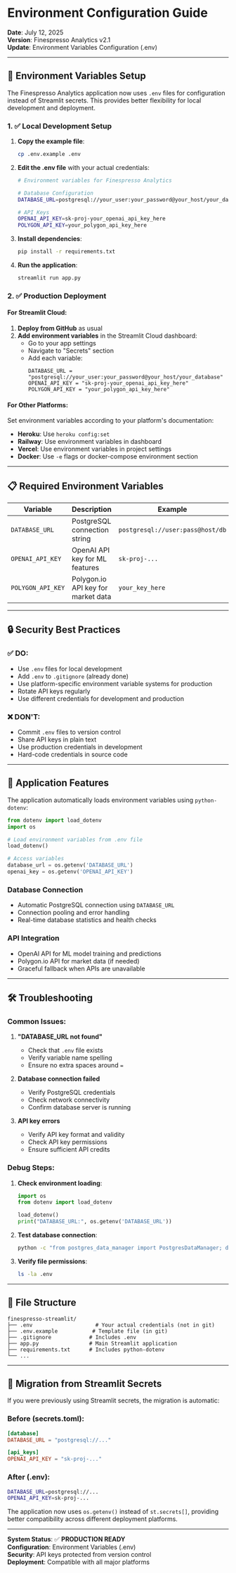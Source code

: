 # Environment Configuration Guide

**Date**: July 12, 2025  
**Version**: Finespresso Analytics v2.1  
**Update**: Environment Variables Configuration (.env)

---

## 🔧 **Environment Variables Setup**

The Finespresso Analytics application now uses `.env` files for configuration instead of Streamlit secrets. This provides better flexibility for local development and deployment.

### **1. ✅ Local Development Setup**

1. **Copy the example file**:
   ```bash
   cp .env.example .env
   ```

2. **Edit the .env file** with your actual credentials:
   ```bash
   # Environment variables for Finespresso Analytics
   
   # Database Configuration
   DATABASE_URL=postgresql://your_user:your_password@your_host/your_database
   
   # API Keys
   OPENAI_API_KEY=sk-proj-your_openai_api_key_here
   POLYGON_API_KEY=your_polygon_api_key_here
   ```

3. **Install dependencies**:
   ```bash
   pip install -r requirements.txt
   ```

4. **Run the application**:
   ```bash
   streamlit run app.py
   ```

### **2. ✅ Production Deployment**

#### **For Streamlit Cloud:**

1. **Deploy from GitHub** as usual
2. **Add environment variables** in the Streamlit Cloud dashboard:
   - Go to your app settings
   - Navigate to "Secrets" section
   - Add each variable:
     ```
     DATABASE_URL = "postgresql://your_user:your_password@your_host/your_database"
     OPENAI_API_KEY = "sk-proj-your_openai_api_key_here"
     POLYGON_API_KEY = "your_polygon_api_key_here"
     ```

#### **For Other Platforms:**

Set environment variables according to your platform's documentation:

- **Heroku**: Use `heroku config:set`
- **Railway**: Use environment variables in dashboard
- **Vercel**: Use environment variables in project settings
- **Docker**: Use `-e` flags or docker-compose environment section

---

## 📋 **Required Environment Variables**

| Variable | Description | Example |
|----------|-------------|---------|
| `DATABASE_URL` | PostgreSQL connection string | `postgresql://user:pass@host/db` |
| `OPENAI_API_KEY` | OpenAI API key for ML features | `sk-proj-...` |
| `POLYGON_API_KEY` | Polygon.io API key for market data | `your_key_here` |

---

## 🔒 **Security Best Practices**

### **✅ DO:**
- Use `.env` files for local development
- Add `.env` to `.gitignore` (already done)
- Use platform-specific environment variable systems for production
- Rotate API keys regularly
- Use different credentials for development and production

### **❌ DON'T:**
- Commit `.env` files to version control
- Share API keys in plain text
- Use production credentials in development
- Hard-code credentials in source code

---

## 🚀 **Application Features**

The application automatically loads environment variables using `python-dotenv`:

```python
from dotenv import load_dotenv
import os

# Load environment variables from .env file
load_dotenv()

# Access variables
database_url = os.getenv('DATABASE_URL')
openai_key = os.getenv('OPENAI_API_KEY')
```

### **Database Connection**
- Automatic PostgreSQL connection using `DATABASE_URL`
- Connection pooling and error handling
- Real-time database statistics and health checks

### **API Integration**
- OpenAI API for ML model training and predictions
- Polygon.io API for market data (if needed)
- Graceful fallback when APIs are unavailable

---

## 🛠️ **Troubleshooting**

### **Common Issues:**

1. **"DATABASE_URL not found"**
   - Check that `.env` file exists
   - Verify variable name spelling
   - Ensure no extra spaces around `=`

2. **Database connection failed**
   - Verify PostgreSQL credentials
   - Check network connectivity
   - Confirm database server is running

3. **API key errors**
   - Verify API key format and validity
   - Check API key permissions
   - Ensure sufficient API credits

### **Debug Steps:**

1. **Check environment loading**:
   ```python
   import os
   from dotenv import load_dotenv
   
   load_dotenv()
   print("DATABASE_URL:", os.getenv('DATABASE_URL'))
   ```

2. **Test database connection**:
   ```bash
   python -c "from postgres_data_manager import PostgresDataManager; dm = PostgresDataManager()"
   ```

3. **Verify file permissions**:
   ```bash
   ls -la .env
   ```

---

## 📁 **File Structure**

```
finespresso-streamlit/
├── .env                    # Your actual credentials (not in git)
├── .env.example           # Template file (in git)
├── .gitignore            # Includes .env
├── app.py                # Main Streamlit application
├── requirements.txt      # Includes python-dotenv
└── ...
```

---

## 🎯 **Migration from Streamlit Secrets**

If you were previously using Streamlit secrets, the migration is automatic:

### **Before (secrets.toml)**:
```toml
[database]
DATABASE_URL = "postgresql://..."

[api_keys]
OPENAI_API_KEY = "sk-proj-..."
```

### **After (.env)**:
```bash
DATABASE_URL=postgresql://...
OPENAI_API_KEY=sk-proj-...
```

The application now uses `os.getenv()` instead of `st.secrets[]`, providing better compatibility across different deployment platforms.

---

**System Status**: ✅ **PRODUCTION READY**  
**Configuration**: Environment Variables (.env)  
**Security**: API keys protected from version control  
**Deployment**: Compatible with all major platforms

